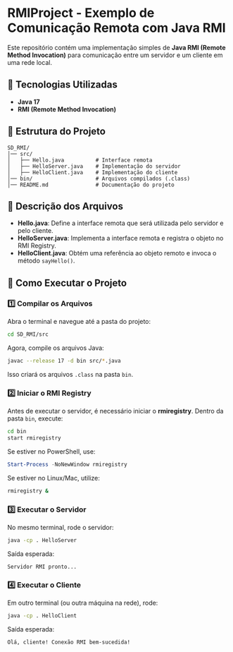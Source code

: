 # RMIProject - Exemplo de Comunicação Remota com Java RMI

Este repositório contém uma implementação simples de **Java RMI (Remote Method Invocation)** para comunicação entre um servidor e um cliente em uma rede local.

## 📌 Tecnologias Utilizadas

- **Java 17**
- **RMI (Remote Method Invocation)**

## 📂 Estrutura do Projeto

```
SD_RMI/
│── src/
│   ├── Hello.java          # Interface remota
│   ├── HelloServer.java    # Implementação do servidor
│   ├── HelloClient.java    # Implementação do cliente
│── bin/                    # Arquivos compilados (.class)
│── README.md               # Documentação do projeto
```

## 📜 Descrição dos Arquivos

- **Hello.java**: Define a interface remota que será utilizada pelo servidor e pelo cliente.
- **HelloServer.java**: Implementa a interface remota e registra o objeto no RMI Registry.
- **HelloClient.java**: Obtém uma referência ao objeto remoto e invoca o método `sayHello()`.

## 🚀 Como Executar o Projeto

### 1️⃣ **Compilar os Arquivos**

Abra o terminal e navegue até a pasta do projeto:

```sh
cd SD_RMI/src
```

Agora, compile os arquivos Java:

```sh
javac --release 17 -d bin src/*.java
```

Isso criará os arquivos `.class` na pasta `bin`.

### 2️⃣ **Iniciar o RMI Registry**

Antes de executar o servidor, é necessário iniciar o **rmiregistry**. Dentro da pasta `bin`, execute:

```sh
cd bin
start rmiregistry
```

Se estiver no PowerShell, use:

```powershell
Start-Process -NoNewWindow rmiregistry
```

Se estiver no Linux/Mac, utilize:

```sh
rmiregistry &
```

### 3️⃣ **Executar o Servidor**

No mesmo terminal, rode o servidor:

```sh
java -cp . HelloServer
```

Saída esperada:

```
Servidor RMI pronto...
```

### 4️⃣ **Executar o Cliente**

Em outro terminal (ou outra máquina na rede), rode:

```sh
java -cp . HelloClient
```

Saída esperada:

```
Olá, cliente! Conexão RMI bem-sucedida!
```
